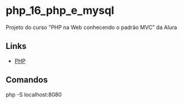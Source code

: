 # php_16_php_e_mysql

Projeto do curso "PHP na Web conhecendo o padrão MVC" da Alura

## Links

- [PHP](https://www.php.net/)

## Comandos

php -S localhost:8080
